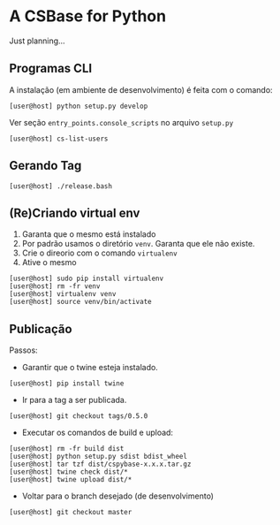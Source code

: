 
# A CSBase for Python

Just planning...


## Programas CLI
A instalação (em ambiente de desenvolvimento) é feita com o comando:
```
[user@host] python setup.py develop
```
Ver seção ```entry_points.console_scripts``` no arquivo ```setup.py```
```
[user@host] cs-list-users
```

## Gerando Tag
```
[user@host] ./release.bash
```

## (Re)Criando virtual env

1. Garanta que o mesmo está instalado
2. Por padrão usamos o diretório ```venv```. Garanta que ele não existe.
3. Crie o direorio com o comando ```virtualenv```
4. Ative o mesmo

```
[user@host] sudo pip install virtualenv
[user@host] rm -fr venv
[user@host] virtualenv venv
[user@host] source venv/bin/activate
```

## Publicação

Passos:

* Garantir que o twine esteja instalado.
```
[user@host] pip install twine
```

* Ir para a tag a ser publicada.
```
[user@host] git checkout tags/0.5.0
```

* Executar os comandos de build e upload:
```
[user@host] rm -fr build dist
[user@host] python setup.py sdist bdist_wheel
[user@host] tar tzf dist/cspybase-x.x.x.tar.gz
[user@host] twine check dist/*
[user@host] twine upload dist/*
```

* Voltar para o branch desejado (de desenvolvimento)
```
[user@host] git checkout master
```

